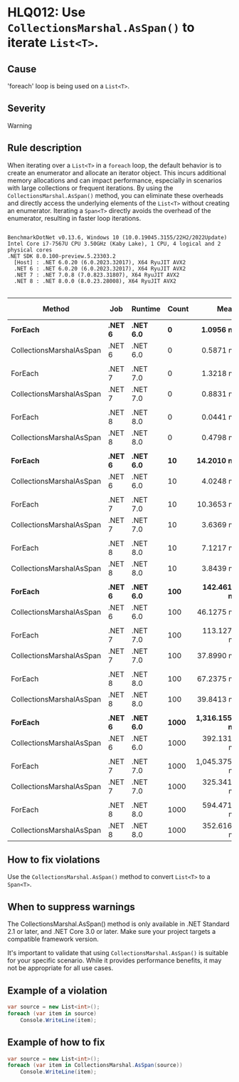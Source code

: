 # HLQ012: Use `CollectionsMarshal.AsSpan()` to iterate `List<T>`.

## Cause

'foreach' loop is being used on a `List<T>`.

## Severity

Warning

## Rule description

When iterating over a `List<T>` in a `foreach` loop, the default behavior is to create an enumerator and allocate an iterator object. 
This incurs additional memory allocations and can impact performance, especially in scenarios with large collections or frequent iterations. 
By using the `CollectionsMarshal.AsSpan()` method, you can eliminate these overheads and directly access the underlying elements of the `List<T>` without creating an enumerator. 
Iterating a `Span<T>` directly avoids the overhead of the enumerator, resulting in faster loop iterations.

```

BenchmarkDotNet v0.13.6, Windows 10 (10.0.19045.3155/22H2/2022Update)
Intel Core i7-7567U CPU 3.50GHz (Kaby Lake), 1 CPU, 4 logical and 2 physical cores
.NET SDK 8.0.100-preview.5.23303.2
  [Host] : .NET 6.0.20 (6.0.2023.32017), X64 RyuJIT AVX2
  .NET 6 : .NET 6.0.20 (6.0.2023.32017), X64 RyuJIT AVX2
  .NET 7 : .NET 7.0.8 (7.0.823.31807), X64 RyuJIT AVX2
  .NET 8 : .NET 8.0.0 (8.0.23.28008), X64 RyuJIT AVX2


```
|                   Method |    Job |  Runtime | Count |          Mean |      Error |     StdDev |        Median |        Ratio | RatioSD | Code Size | Allocated | Alloc Ratio |
|------------------------- |------- |--------- |------ |--------------:|-----------:|-----------:|--------------:|-------------:|--------:|----------:|----------:|------------:|
|                  **ForEach** | **.NET 6** | **.NET 6.0** |     **0** |     **1.0956 ns** |  **0.0530 ns** |  **0.1300 ns** |     **1.0414 ns** |     **baseline** |        **** |      **99 B** |         **-** |          **NA** |
| CollectionsMarshalAsSpan | .NET 6 | .NET 6.0 |     0 |     0.5871 ns |  0.0329 ns |  0.0379 ns |     0.5835 ns | 1.83x faster |   0.16x |        NA |         - |          NA |
|                          |        |          |       |               |            |            |               |              |         |           |           |             |
|                  ForEach | .NET 7 | .NET 7.0 |     0 |     1.3218 ns |  0.0395 ns |  0.0440 ns |     1.3141 ns |     baseline |         |        NA |         - |          NA |
| CollectionsMarshalAsSpan | .NET 7 | .NET 7.0 |     0 |     0.8831 ns |  0.0532 ns |  0.1510 ns |     0.8114 ns | 1.50x faster |   0.20x |        NA |         - |          NA |
|                          |        |          |       |               |            |            |               |              |         |           |           |             |
|                  ForEach | .NET 8 | .NET 8.0 |     0 |     0.0441 ns |  0.0310 ns |  0.0793 ns |     0.0000 ns |            ? |       ? |        NA |         - |           ? |
| CollectionsMarshalAsSpan | .NET 8 | .NET 8.0 |     0 |     0.4798 ns |  0.0416 ns |  0.1146 ns |     0.4198 ns |            ? |       ? |        NA |         - |           ? |
|                          |        |          |       |               |            |            |               |              |         |           |           |             |
|                  **ForEach** | **.NET 6** | **.NET 6.0** |    **10** |    **14.2010 ns** |  **0.1204 ns** |  **0.1005 ns** |    **14.1930 ns** |     **baseline** |        **** |      **99 B** |         **-** |          **NA** |
| CollectionsMarshalAsSpan | .NET 6 | .NET 6.0 |    10 |     4.0248 ns |  0.1112 ns |  0.1189 ns |     3.9801 ns | 3.51x faster |   0.11x |        NA |         - |          NA |
|                          |        |          |       |               |            |            |               |              |         |           |           |             |
|                  ForEach | .NET 7 | .NET 7.0 |    10 |    10.3653 ns |  0.1658 ns |  0.1470 ns |    10.3078 ns |     baseline |         |        NA |         - |          NA |
| CollectionsMarshalAsSpan | .NET 7 | .NET 7.0 |    10 |     3.6369 ns |  0.1270 ns |  0.3583 ns |     3.4921 ns | 2.92x faster |   0.21x |        NA |         - |          NA |
|                          |        |          |       |               |            |            |               |              |         |           |           |             |
|                  ForEach | .NET 8 | .NET 8.0 |    10 |     7.1217 ns |  0.1269 ns |  0.1125 ns |     7.0938 ns |     baseline |         |        NA |         - |          NA |
| CollectionsMarshalAsSpan | .NET 8 | .NET 8.0 |    10 |     3.8439 ns |  0.1792 ns |  0.5084 ns |     3.6169 ns | 1.88x faster |   0.24x |        NA |         - |          NA |
|                          |        |          |       |               |            |            |               |              |         |           |           |             |
|                  **ForEach** | **.NET 6** | **.NET 6.0** |   **100** |   **142.4614 ns** |  **2.6891 ns** |  **3.4966 ns** |   **142.0638 ns** |     **baseline** |        **** |      **99 B** |         **-** |          **NA** |
| CollectionsMarshalAsSpan | .NET 6 | .NET 6.0 |   100 |    46.1275 ns |  0.9312 ns |  0.9963 ns |    46.0060 ns | 3.09x faster |   0.12x |        NA |         - |          NA |
|                          |        |          |       |               |            |            |               |              |         |           |           |             |
|                  ForEach | .NET 7 | .NET 7.0 |   100 |   113.1277 ns |  2.2898 ns |  2.9773 ns |   111.7294 ns |     baseline |         |        NA |         - |          NA |
| CollectionsMarshalAsSpan | .NET 7 | .NET 7.0 |   100 |    37.8990 ns |  0.5435 ns |  0.5816 ns |    37.6491 ns | 3.00x faster |   0.10x |        NA |         - |          NA |
|                          |        |          |       |               |            |            |               |              |         |           |           |             |
|                  ForEach | .NET 8 | .NET 8.0 |   100 |    67.2375 ns |  1.3082 ns |  1.1596 ns |    66.9356 ns |     baseline |         |        NA |         - |          NA |
| CollectionsMarshalAsSpan | .NET 8 | .NET 8.0 |   100 |    39.8413 ns |  0.4387 ns |  0.4308 ns |    39.7005 ns | 1.69x faster |   0.04x |        NA |         - |          NA |
|                          |        |          |       |               |            |            |               |              |         |           |           |             |
|                  **ForEach** | **.NET 6** | **.NET 6.0** |  **1000** | **1,316.1551 ns** |  **8.4594 ns** |  **6.6045 ns** | **1,315.7101 ns** |     **baseline** |        **** |      **99 B** |         **-** |          **NA** |
| CollectionsMarshalAsSpan | .NET 6 | .NET 6.0 |  1000 |   392.1319 ns |  6.4124 ns |  6.8612 ns |   388.7779 ns | 3.34x faster |   0.07x |        NA |         - |          NA |
|                          |        |          |       |               |            |            |               |              |         |           |           |             |
|                  ForEach | .NET 7 | .NET 7.0 |  1000 | 1,045.3751 ns |  5.2175 ns |  4.3569 ns | 1,045.0901 ns |     baseline |         |        NA |         - |          NA |
| CollectionsMarshalAsSpan | .NET 7 | .NET 7.0 |  1000 |   325.3411 ns |  2.4156 ns |  2.0171 ns |   325.4291 ns | 3.21x faster |   0.03x |        NA |         - |          NA |
|                          |        |          |       |               |            |            |               |              |         |           |           |             |
|                  ForEach | .NET 8 | .NET 8.0 |  1000 |   594.4719 ns |  7.7370 ns |  6.0406 ns |   593.9274 ns |     baseline |         |        NA |         - |          NA |
| CollectionsMarshalAsSpan | .NET 8 | .NET 8.0 |  1000 |   352.6162 ns |  5.7492 ns | 10.3669 ns |   348.4033 ns | 1.67x faster |   0.06x |        NA |         - |          NA |


## How to fix violations

Use the `CollectionsMarshal.AsSpan()` method to convert `List<T>` to a `Span<T>`.

## When to suppress warnings

The CollectionsMarshal.AsSpan() method is only available in .NET Standard 2.1 or later, and .NET Core 3.0 or later. Make sure your project targets a compatible framework version.

It's important to validate that using `CollectionsMarshal.AsSpan()` is suitable for your specific scenario. While it provides performance benefits, it may not be appropriate for all use cases.

## Example of a violation

```csharp
var source = new List<int>();
foreach (var item in source)
    Console.WriteLine(item);
```


## Example of how to fix

```csharp
var source = new List<int>();
foreach (var item in CollectionsMarshal.AsSpan(source))
    Console.WriteLine(item);
```
